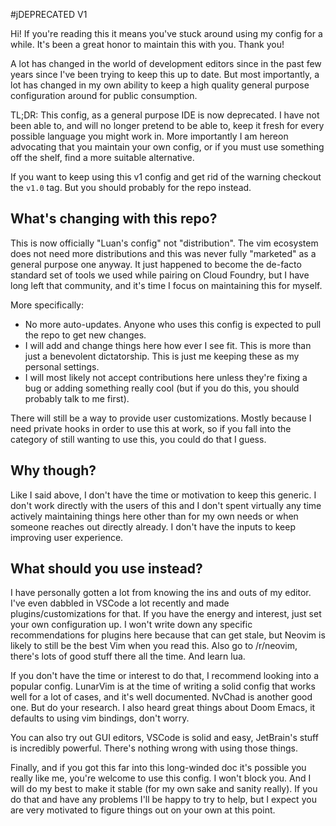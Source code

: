 #jDEPRECATED V1

Hi! If you're reading this it means you've stuck around using my config for a while. It's been a great honor to maintain this with you. Thank you!

A lot has changed in the world of development editors since in the past few years since I've been trying to keep this up to date. But most importantly, a lot has changed in my own ability to keep a high quality general purpose configuration around for public consumption.

TL;DR: This config, as a general purpose IDE is now deprecated. I have not been able to, and will no longer pretend to be able to, keep it fresh for every possible language you might work in. More importantly I am hereon advocating that you maintain your own config, or if you must use something off the shelf, find a more suitable alternative.

If you want to keep using this v1 config and get rid of the warning checkout the `v1.0` tag. But you should probably for the repo instead.

## What's changing with this repo?

This is now officially "Luan's config" not "distribution". The vim ecosystem does not need more distributions and this was never fully "marketed" as a general purpose one anyway. It just happened to become the de-facto standard set of tools we used while pairing on Cloud Foundry, but I have long left that community, and it's time I focus on maintaining this for myself.

More specifically:
- No more auto-updates. Anyone who uses this config is expected to pull the
repo to get new changes.
- I will add and change things here how ever I see fit. This is more than just
a benevolent dictatorship. This is just me keeping these as my personal
settings.
- I will most likely not accept contributions here unless they're fixing a bug
or adding something really cool (but if you do this, you should probably talk
to me first).

There will still be a way to provide user customizations. Mostly because I
need private hooks in order to use this at work, so if you fall into the
category of still wanting to use this, you could do that I guess.

## Why though?

Like I said above, I don't have the time or motivation to keep this generic. I
don't work directly with the users of this and I don't spent virtually any
time actively maintaining things here other than for my own needs or when
someone reaches out directly already. I don't have the inputs to keep
improving user experience.

## What should you use instead?

I have personally gotten a lot from knowing the ins and outs of my editor. I've even dabbled in VSCode a lot recently and made plugins/customizations for that. If you have the energy and interest, just set your own configuration up. I won't write down any specific recommendations for plugins here because that can get stale, but Neovim is likely to still be the best Vim when you read this. Also go to /r/neovim, there's lots of good stuff there all the time. And learn lua.

If you don't have the time or interest to do that, I recommend looking into a popular config. LunarVim is at the time of writing a solid config that works well for a lot of cases, and it's well documented. NvChad is another good one. But do your research. I also heard great things about Doom Emacs, it defaults to using vim bindings, don't worry.

You can also try out GUI editors, VSCode is solid and easy, JetBrain's stuff is incredibly powerful. There's nothing wrong with using those things.

Finally, and if you got this far into this long-winded doc it's possible you really like me, you're welcome to use this config. I won't block you. And I will do my best to make it stable (for my own sake and sanity really). If you do that and have any problems I'll be happy to try to help, but I expect you are very motivated to figure things out on your own at this point.

